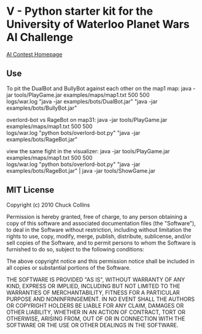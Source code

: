 V - Python starter kit for the University of Waterloo Planet Wars AI Challenge
===============================================================================================
[AI Contest Homepage](http://ai-contest.com)

Use
---
To pit the DualBot and BullyBot against each other on the map1 map:
	java -jar tools/PlayGame.jar examples/maps/map1.txt 500 500 \
	     logs/war.log "java -jar examples/bots/DualBot.jar" "java -jar examples/bots/BullyBot.jar"
	
overlord-bot vs RageBot on map31:
	java -jar tools/PlayGame.jar examples/maps/map1.txt 500 500 \
	     logs/war.log "python bots/overlord-bot.py" "java -jar examples/bots/RageBot.jar"
	
view the same fight in the visualizer:
	java -jar tools/PlayGame.jar examples/maps/map1.txt 500 500 \
	     logs/war.log "python bots/overlord-bot.py" "java -jar examples/bots/RageBot.jar" | java -jar tools/ShowGame.jar
	
MIT License
-----------
Copyright (c) 2010 Chuck Collins

Permission is hereby granted, free of charge, to any person obtaining a copy
of this software and associated documentation files (the "Software"), to deal
in the Software without restriction, including without limitation the rights
to use, copy, modify, merge, publish, distribute, sublicense, and/or sell
copies of the Software, and to permit persons to whom the Software is
furnished to do so, subject to the following conditions:

The above copyright notice and this permission notice shall be included in
all copies or substantial portions of the Software.

THE SOFTWARE IS PROVIDED "AS IS", WITHOUT WARRANTY OF ANY KIND, EXPRESS OR
IMPLIED, INCLUDING BUT NOT LIMITED TO THE WARRANTIES OF MERCHANTABILITY,
FITNESS FOR A PARTICULAR PURPOSE AND NONINFRINGEMENT. IN NO EVENT SHALL THE
AUTHORS OR COPYRIGHT HOLDERS BE LIABLE FOR ANY CLAIM, DAMAGES OR OTHER
LIABILITY, WHETHER IN AN ACTION OF CONTRACT, TORT OR OTHERWISE, ARISING FROM,
OUT OF OR IN CONNECTION WITH THE SOFTWARE OR THE USE OR OTHER DEALINGS IN
THE SOFTWARE.